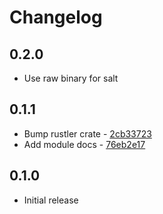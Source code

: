 # Changelog

## 0.2.0

* Use raw binary for salt

## 0.1.1

* Bump rustler crate - [2cb33723](https://github.com/ayrat555/ex_pbkdf2/commit/2cb33723223822fc066da6a3ee7d136960cb6d41)
* Add module docs - [76eb2e17](https://github.com/ayrat555/ex_pbkdf2/commit/76eb2e17f4a87f43cd66f1fb494cbd117d0d3056)

## 0.1.0

* Initial release
